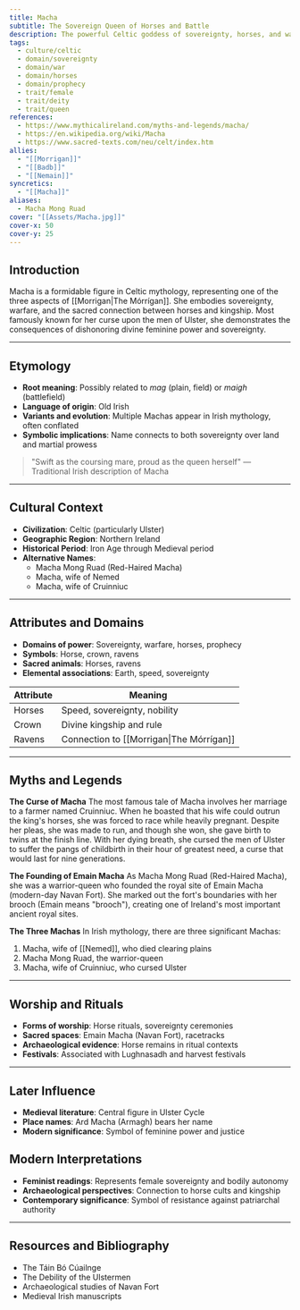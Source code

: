```yaml
---
title: Macha
subtitle: The Sovereign Queen of Horses and Battle
description: The powerful Celtic goddess of sovereignty, horses, and warfare, whose curse upon the men of Ulster shaped the fate of a kingdom
tags:
  - culture/celtic
  - domain/sovereignty
  - domain/war
  - domain/horses
  - domain/prophecy
  - trait/female
  - trait/deity
  - trait/queen
references:
  - https://www.mythicalireland.com/myths-and-legends/macha/
  - https://en.wikipedia.org/wiki/Macha
  - https://www.sacred-texts.com/neu/celt/index.htm
allies:
  - "[[Morrigan]]"
  - "[[Badb]]"
  - "[[Nemain]]"
syncretics:
  - "[[Macha]]"
aliases:
  - Macha Mong Ruad
cover: "[[Assets/Macha.jpg]]"
cover-x: 50
cover-y: 25
---
```

## Introduction
Macha is a formidable figure in Celtic mythology, representing one of the three aspects of [[Morrigan|The Mórrígan]]. She embodies sovereignty, warfare, and the sacred connection between horses and kingship. Most famously known for her curse upon the men of Ulster, she demonstrates the consequences of dishonoring divine feminine power and sovereignty.

---

## Etymology

- **Root meaning**: Possibly related to *mag* (plain, field) or *maigh* (battlefield)
- **Language of origin**: Old Irish
- **Variants and evolution**: Multiple Machas appear in Irish mythology, often conflated
- **Symbolic implications**: Name connects to both sovereignty over land and martial prowess

> "Swift as the coursing mare, proud as the queen herself"
> — Traditional Irish description of Macha

---

## Cultural Context

- **Civilization**: Celtic (particularly Ulster)
- **Geographic Region**: Northern Ireland
- **Historical Period**: Iron Age through Medieval period
- **Alternative Names**:
  - Macha Mong Ruad (Red-Haired Macha)
  - Macha, wife of Nemed
  - Macha, wife of Cruinniuc

---

## Attributes and Domains

- **Domains of power**: Sovereignty, warfare, horses, prophecy
- **Symbols**: Horse, crown, ravens
- **Sacred animals**: Horses, ravens
- **Elemental associations**: Earth, speed, sovereignty

| Attribute | Meaning                                  |
| --------- | ---------------------------------------- |
| Horses    | Speed, sovereignty, nobility             |
| Crown     | Divine kingship and rule                 |
| Ravens    | Connection to [[Morrigan\|The Mórrígan]] |

---

## Myths and Legends

**The Curse of Macha**
The most famous tale of Macha involves her marriage to a farmer named Cruinniuc. When he boasted that his wife could outrun the king's horses, she was forced to race while heavily pregnant. Despite her pleas, she was made to run, and though she won, she gave birth to twins at the finish line. With her dying breath, she cursed the men of Ulster to suffer the pangs of childbirth in their hour of greatest need, a curse that would last for nine generations.

**The Founding of Emain Macha**
As Macha Mong Ruad (Red-Haired Macha), she was a warrior-queen who founded the royal site of Emain Macha (modern-day Navan Fort). She marked out the fort's boundaries with her brooch (Emain means "brooch"), creating one of Ireland's most important ancient royal sites.

**The Three Machas**
In Irish mythology, there are three significant Machas:
1. Macha, wife of [[Nemed]], who died clearing plains
2. Macha Mong Ruad, the warrior-queen
3. Macha, wife of Cruinniuc, who cursed Ulster

---

## Worship and Rituals

- **Forms of worship**: Horse rituals, sovereignty ceremonies
- **Sacred spaces**: Emain Macha (Navan Fort), racetracks
- **Archaeological evidence**: Horse remains in ritual contexts
- **Festivals**: Associated with Lughnasadh and harvest festivals

---

## Later Influence

- **Medieval literature**: Central figure in Ulster Cycle
- **Place names**: Ard Macha (Armagh) bears her name
- **Modern significance**: Symbol of feminine power and justice

## Modern Interpretations

- **Feminist readings**: Represents female sovereignty and bodily autonomy
- **Archaeological perspectives**: Connection to horse cults and kingship
- **Contemporary significance**: Symbol of resistance against patriarchal authority

---

## Resources and Bibliography

- The Táin Bó Cúailnge
- The Debility of the Ulstermen
- Archaeological studies of Navan Fort
- Medieval Irish manuscripts